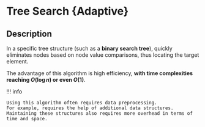 # Tree Search {Adaptive}

## Description

In a specific tree structure (such as a **binary search tree**), quickly eliminates nodes based on node value comparisons, thus locating the target element.

The advantage of this algorithm is high efficiency, **with time complexities reaching $O(\log n)$ or even $O(1)$**.

!!! info

    Using this algorithm often requires data preprocessing.
    For example, requires the help of additional data structures.
    Maintaining these structures also requires more overhead in terms of time and space.
